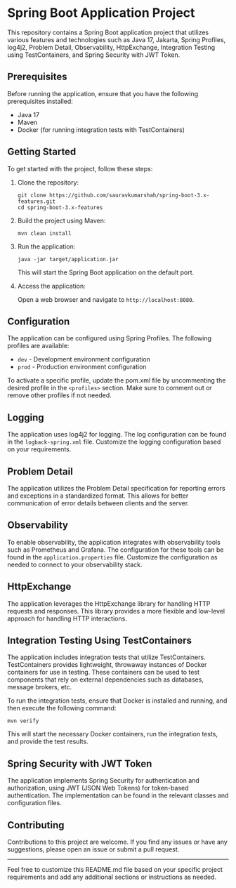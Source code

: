 # Spring Boot Application Project

This repository contains a Spring Boot application project that utilizes various features and technologies such as Java 17, Jakarta, Spring Profiles, log4j2, Problem Detail, Observability, HttpExchange, Integration Testing using TestContainers, and Spring Security with JWT Token.

## Prerequisites

Before running the application, ensure that you have the following prerequisites installed:

- Java 17
- Maven
- Docker (for running integration tests with TestContainers)

## Getting Started

To get started with the project, follow these steps:

1. Clone the repository:

   ```shell
   git clone https://github.com/sauravkumarshah/spring-boot-3.x-features.git
   cd spring-boot-3.x-features
   ```

2. Build the project using Maven:

   ```shell
   mvn clean install
   ```

3. Run the application:

   ```shell
   java -jar target/application.jar
   ```

   This will start the Spring Boot application on the default port.

4. Access the application:

   Open a web browser and navigate to `http://localhost:8080`.

## Configuration

The application can be configured using Spring Profiles. The following profiles are available:

- `dev` - Development environment configuration
- `prod` - Production environment configuration

To activate a specific profile, update the pom.xml file by uncommenting the desired profile in the `<profiles>` section. Make sure to comment out or remove other profiles if not needed.

## Logging

The application uses log4j2 for logging. The log configuration can be found in the `logback-spring.xml` file. Customize the logging configuration based on your requirements.

## Problem Detail

The application utilizes the Problem Detail specification for reporting errors and exceptions in a standardized format. This allows for better communication of error details between clients and the server.

## Observability

To enable observability, the application integrates with observability tools such as Prometheus and Grafana. The configuration for these tools can be found in the `application.properties` file. Customize the configuration as needed to connect to your observability stack.

## HttpExchange

The application leverages the HttpExchange library for handling HTTP requests and responses. This library provides a more flexible and low-level approach for handling HTTP interactions.

## Integration Testing Using TestContainers

The application includes integration tests that utilize TestContainers. TestContainers provides lightweight, throwaway instances of Docker containers for use in testing. These containers can be used to test components that rely on external dependencies such as databases, message brokers, etc.

To run the integration tests, ensure that Docker is installed and running, and then execute the following command:

```shell
mvn verify
```

This will start the necessary Docker containers, run the integration tests, and provide the test results.

## Spring Security with JWT Token

The application implements Spring Security for authentication and authorization, using JWT (JSON Web Tokens) for token-based authentication. The implementation can be found in the relevant classes and configuration files.

## Contributing

Contributions to this project are welcome. If you find any issues or have any suggestions, please open an issue or submit a pull request.

---

Feel free to customize this README.md file based on your specific project requirements and add any additional sections or instructions as needed.
